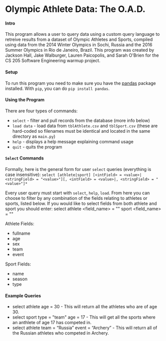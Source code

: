 
# Olympic Athlete Data: The O.A.D.
#### Intro
This program allows a user to query data using a custom query language to retreive results from a dataset of Olympic Athletes and Sports, compiled using data from the 2014 Winter Olympics in Sochi, Russia and the 2016 Summer Olympics in Rio de Janeiro, Brazil. This program was created by Jackson Hall, Jake Walburger, Lauren Paicopolis, and Sarah O'Brien for the CS 205 Software Engineering warmup project.

#### Setup
To run this program you need to make sure you have the [pandas](https://pandas.pydata.org/pandas-docs/stable/getting_started/install.html) package installed. With `pip`, you can do `pip install pandas`.

#### Using the Program
There are four types of commands:
* `select` - filter and pull records from the database (more info below)
* `load data` - load data from `tblAthlete.csv` and `tblSport.csv` (these are hard-coded so filenames must be identical and located in the same directory as `main.py`)
* `help` - displays a help message explaining command usage
* `quit` - quits the program

#### `Select` Commands
Formally, here is the general form for user `select` queries (everything is case insensitive):
`select [athlete|sport] [<intField> = <value>|<stringField> = "<value>"][, <intField> = <value>|, <stringField> = "<value>"]*`

Every user query must start with `select`, `help`, `load`. From here you can choose to filter by any combination of the fields 
relating to athletes or sports, listed below. If you would like to select fields from both athlete and sport you should enter:
select athlete <field_name> = "<value>" sport <field_name> = "<info>"

Athlete Fields:
- fullname
- age
- sex
- team
- event

Sport Fields:
- name
- season
- type

#### Example Queries
* select athlete age = 30 - This will return all the athletes who are of age 30.
* select sport type = "team" age = 17 - This will get all the sports where an anthlete of age 17 has competed in.
* select athlete team = “Russia” event = “Archery” - This will return all of the Russian athletes who competed in Archery.
